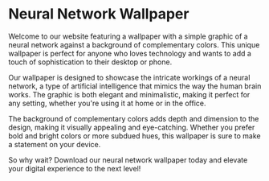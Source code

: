 <!--
Write me markdown content of website with wallpaper:

"A wallpaper with a simple graphic of a neural network, against a background of complementary colors."

The header of the page should not be copy of the text but rather a real content of the website which is using this wallpaper.
-->

<!--font:Montserrat.-->

# Neural Network Wallpaper

Welcome to our website featuring a wallpaper with a simple graphic of a neural network against a background of complementary colors. This unique wallpaper is perfect for anyone who loves technology and wants to add a touch of sophistication to their desktop or phone.

Our wallpaper is designed to showcase the intricate workings of a neural network, a type of artificial intelligence that mimics the way the human brain works. The graphic is both elegant and minimalistic, making it perfect for any setting, whether you're using it at home or in the office.

The background of complementary colors adds depth and dimension to the design, making it visually appealing and eye-catching. Whether you prefer bold and bright colors or more subdued hues, this wallpaper is sure to make a statement on your device.

So why wait? Download our neural network wallpaper today and elevate your digital experience to the next level!
